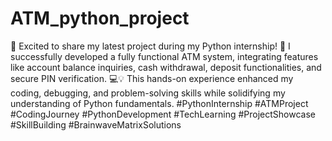 # ATM_python_project
🚀 Excited to share my latest project during my Python internship! 🌟 I successfully developed a fully functional ATM system, integrating features like account balance inquiries, cash withdrawal, deposit functionalities, and secure PIN verification. 💻💡
This hands-on experience enhanced my coding, debugging, and problem-solving skills while solidifying my understanding of Python fundamentals.
#PythonInternship #ATMProject #CodingJourney #PythonDevelopment #TechLearning #ProjectShowcase #SkillBuilding #BrainwaveMatrixSolutions
